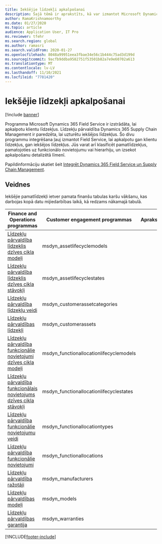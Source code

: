 ```yaml
---
title: Iekšējie līdzekļi apkalpošanai
description: Šajā tēmā ir aprakstīts, kā var izmantot Microsoft Dynamics 365 Field Service gan debitoru, gan pamatlīdzekļu pakalpojumiem.
author: RamaKrishnamoorthy
ms.date: 01/27/2020
ms.topic: article
audience: Application User, IT Pro
ms.reviewer: tfehr
ms.search.region: global
ms.author: ramasri
ms.search.validFrom: 2020-01-27
ms.openlocfilehash: 8048a99951eea3fbae34e56c1b444c75ad3d199d
ms.sourcegitcommit: 9acfb9ddba9582751f53501b82a7e9e60702a613
ms.translationtype: MT
ms.contentlocale: lv-LV
ms.lasthandoff: 11/10/2021
ms.locfileid: "7781420"
---
```

# <a name="in-house-assets-for-servicing"></a>Iekšējie līdzekļi apkalpošanai

[!include [banner](../../includes/banner.md)]

Programma Microsoft Dynamics 365 Field Service ir izstrādāta, lai apkalpotu klientu līdzekļus. Līdzekļu pārvaldība Dynamics 365 Supply Chain Management ir paredzēta, lai uzturētu iekšējos līdzekļus. Šo divu programmu integrēšana ļauj izmantot Field Service, lai apkalpotu gan klientu līdzekļus, gan iekšējos līdzekļus. Jūs varat arī klasificēt pamatlīdzekļus, pamatojoties uz funkcionālo novietojumu vai hierarhiju, un izsekot apkalpošanu detalizētā līmenī.

Papildinformāciju skatiet šeit [Integrēt Dynamics 365 Field Service un Supply Chain Management](/dynamics365/field-service/supply-chain-field-service-integration).

## <a name="templates"></a>Veidnes

Iekšējie pamatlīdzekļi ietver pamata finanšu tabulas karšu vākšanu, kas darbojas kopā datu mijiedarbības laikā, kā redzams nākamajā tabulā.

| Finance and Operations programmas | Customer engagement programmas | Apraksts |
|-----------------------------|-----------------------------------|-------------|
[Līdzekļu pārvaldība līdzeklis dzīves cikla modeļi](mapping-reference.md#119) | msdyn_assetlifecyclemodels | |
[Līdzekļu pārvaldība līdzeklis dzīves cikla stāvokļi](mapping-reference.md#120) | msdyn_assetlifecyclestates | |
[Līdzekļu pārvaldība līdzekļu veidi](mapping-reference.md#124) | msdyn_customerassetcategories | |
[Līdzekļu pārvaldības līdzekļi](mapping-reference.md#125) | msdyn_customerassets | |
[Līdzekļu pārvaldība funkcionālie novietojumi dzīves cikla modeļi](mapping-reference.md#134) | msdyn_functionallocationlifecyclemodels | |
[Līdzekļu pārvaldība funkcionālais novietojums dzīves cikla stāvokļi](mapping-reference.md#135) | msdyn_functionallocationlifecyclestates | |
[Līdzekļu pārvaldība funkcionālie novietojumu veidi](mapping-reference.md#137) | msdyn_functionallocationtypes | |
[Līdzekļu pārvaldība funkcionālie novietojumi](mapping-reference.md#136) | msdyn_functionallocations | |
[Līdzekļu pārvaldība ražotāji](mapping-reference.md#153) | msdyn_manufacturers | |
[Līdzekļu pārvaldības modeļi](mapping-reference.md#154) | msdyn_models | |
[Līdzekļu pārvaldības garantija](mapping-reference.md#209) | msdyn_warranties | |

[!INCLUDE[footer-include](../../../../includes/footer-banner.md)]
